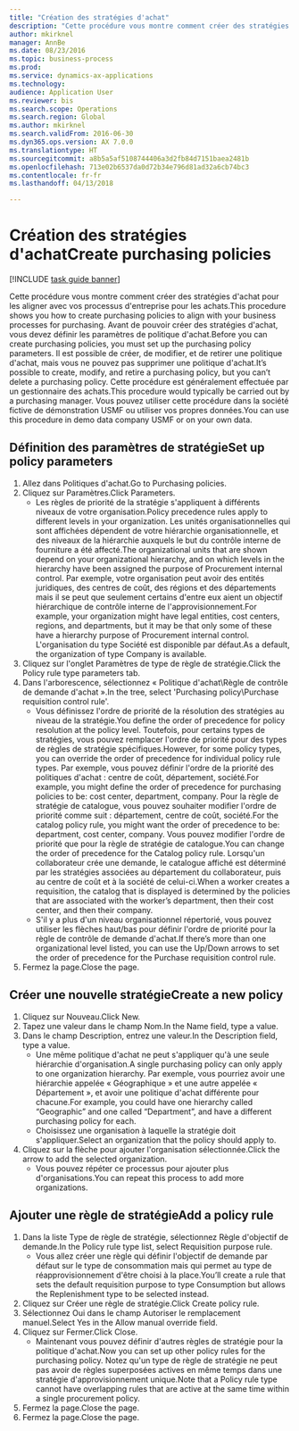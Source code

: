 ```yaml
--- 
title: "Création des stratégies d'achat"
description: "Cette procédure vous montre comment créer des stratégies d'achat pour les aligner avec vos processus d'entreprise pour les achats."
author: mkirknel
manager: AnnBe
ms.date: 08/23/2016
ms.topic: business-process
ms.prod: 
ms.service: dynamics-ax-applications
ms.technology: 
audience: Application User
ms.reviewer: bis
ms.search.scope: Operations
ms.search.region: Global
ms.author: mkirknel
ms.search.validFrom: 2016-06-30
ms.dyn365.ops.version: AX 7.0.0
ms.translationtype: HT
ms.sourcegitcommit: a8b5a5af5108744406a3d2fb84d7151baea2481b
ms.openlocfilehash: 713e02b6537da0d72b34e796d81ad32a6cb74bc3
ms.contentlocale: fr-fr
ms.lasthandoff: 04/13/2018

---
```

# <a name="create-purchasing-policies"></a><span data-ttu-id="09d8f-103">Création des stratégies d'achat</span><span class="sxs-lookup"><span data-stu-id="09d8f-103">Create purchasing policies</span></span>

[!INCLUDE [task guide banner](../../includes/task-guide-banner.md)]

<span data-ttu-id="09d8f-104">Cette procédure vous montre comment créer des stratégies d'achat pour les aligner avec vos processus d'entreprise pour les achats.</span><span class="sxs-lookup"><span data-stu-id="09d8f-104">This procedure shows you how to create purchasing policies to align with your business processes for purchasing.</span></span> <span data-ttu-id="09d8f-105">Avant de pouvoir créer des stratégies d'achat, vous devez définir les paramètres de politique d'achat.</span><span class="sxs-lookup"><span data-stu-id="09d8f-105">Before you can create purchasing policies, you must set up the purchasing policy parameters.</span></span> <span data-ttu-id="09d8f-106">Il est possible de créer, de modifier, et de retirer une politique d'achat, mais vous ne pouvez pas supprimer une politique d'achat.</span><span class="sxs-lookup"><span data-stu-id="09d8f-106">It’s possible to create, modify, and retire a purchasing policy, but you can’t delete a purchasing policy.</span></span> <span data-ttu-id="09d8f-107">Cette procédure est généralement effectuée par un gestionnaire des achats.</span><span class="sxs-lookup"><span data-stu-id="09d8f-107">This procedure would typically be carried out by a purchasing manager.</span></span> <span data-ttu-id="09d8f-108">Vous pouvez utiliser cette procédure dans la société fictive de démonstration USMF ou utiliser vos propres données.</span><span class="sxs-lookup"><span data-stu-id="09d8f-108">You can use this procedure in demo data company USMF or on your own data.</span></span>


## <a name="set-up-policy-parameters"></a><span data-ttu-id="09d8f-109">Définition des paramètres de stratégie</span><span class="sxs-lookup"><span data-stu-id="09d8f-109">Set up policy parameters</span></span>
1. <span data-ttu-id="09d8f-110">Allez dans Politiques d'achat.</span><span class="sxs-lookup"><span data-stu-id="09d8f-110">Go to Purchasing policies.</span></span>
2. <span data-ttu-id="09d8f-111">Cliquez sur Paramètres.</span><span class="sxs-lookup"><span data-stu-id="09d8f-111">Click Parameters.</span></span>
    * <span data-ttu-id="09d8f-112">Les règles de priorité de la stratégie s'appliquent à différents niveaux de votre organisation.</span><span class="sxs-lookup"><span data-stu-id="09d8f-112">Policy precedence rules apply to different levels in your organization.</span></span> <span data-ttu-id="09d8f-113">Les unités organisationnelles qui sont affichées dépendent de votre hiérarchie organisationnelle, et des niveaux de la hiérarchie auxquels le but du contrôle interne de fourniture a été affecté.</span><span class="sxs-lookup"><span data-stu-id="09d8f-113">The organizational units that are shown depend on your organizational hierarchy, and on which levels in the hierarchy have been assigned the purpose of Procurement internal control.</span></span> <span data-ttu-id="09d8f-114">Par exemple, votre organisation peut avoir des entités juridiques, des centres de coût, des régions et des départements mais il se peut que seulement certains d'entre eux aient un objectif hiérarchique de contrôle interne de l'approvisionnement.</span><span class="sxs-lookup"><span data-stu-id="09d8f-114">For example, your organization might have legal entities, cost centers, regions, and departments, but it may be that only some of these have a hierarchy purpose of Procurement internal control.</span></span> <span data-ttu-id="09d8f-115">L'organisation du type Société est disponible par défaut.</span><span class="sxs-lookup"><span data-stu-id="09d8f-115">As a default, the organization of type Company is available.</span></span>  
3. <span data-ttu-id="09d8f-116">Cliquez sur l'onglet Paramètres de type de règle de stratégie.</span><span class="sxs-lookup"><span data-stu-id="09d8f-116">Click the Policy rule type parameters tab.</span></span>
4. <span data-ttu-id="09d8f-117">Dans l'arborescence, sélectionnez « Politique d'achat\Règle de contrôle de demande d'achat ».</span><span class="sxs-lookup"><span data-stu-id="09d8f-117">In the tree, select 'Purchasing policy\Purchase requisition control rule'.</span></span>
    * <span data-ttu-id="09d8f-118">Vous définissez l'ordre de priorité de la résolution des stratégies au niveau de la stratégie.</span><span class="sxs-lookup"><span data-stu-id="09d8f-118">You define the order of precedence for policy resolution at the policy level.</span></span> <span data-ttu-id="09d8f-119">Toutefois, pour certains types de stratégies, vous pouvez remplacer l'ordre de priorité pour des types de règles de stratégie spécifiques.</span><span class="sxs-lookup"><span data-stu-id="09d8f-119">However, for some policy types, you can override the order of precedence for individual policy rule types.</span></span> <span data-ttu-id="09d8f-120">Par exemple, vous pouvez définir l'ordre de la priorité des politiques d'achat : centre de coût, département, société.</span><span class="sxs-lookup"><span data-stu-id="09d8f-120">For example, you might define the order of precedence for purchasing policies to be: cost center, department, company.</span></span> <span data-ttu-id="09d8f-121">Pour la règle de stratégie de catalogue, vous pouvez souhaiter modifier l'ordre de priorité comme suit : département, centre de coût, société.</span><span class="sxs-lookup"><span data-stu-id="09d8f-121">For the catalog policy rule, you might want the order of precedence to be: department, cost center, company.</span></span> <span data-ttu-id="09d8f-122">Vous pouvez modifier l'ordre de priorité que pour la règle de stratégie de catalogue.</span><span class="sxs-lookup"><span data-stu-id="09d8f-122">You can change the order of precedence for the Catalog policy rule.</span></span> <span data-ttu-id="09d8f-123">Lorsqu'un collaborateur crée une demande, le catalogue affiché est déterminé par les stratégies associées au département du collaborateur, puis au centre de coût et à la société de celui-ci.</span><span class="sxs-lookup"><span data-stu-id="09d8f-123">When a worker creates a requisition, the catalog that is displayed is determined by the policies that are associated with the worker’s department, then their cost center, and then their company.</span></span>  
    * <span data-ttu-id="09d8f-124">S'il y a plus d'un niveau organisationnel répertorié, vous pouvez utiliser les flèches haut/bas pour définir l'ordre de priorité pour la règle de contrôle de demande d'achat.</span><span class="sxs-lookup"><span data-stu-id="09d8f-124">If there’s more than one organizational level listed, you can use the Up/Down arrows to set the order of precedence for the Purchase requisition control rule.</span></span>  
5. <span data-ttu-id="09d8f-125">Fermez la page.</span><span class="sxs-lookup"><span data-stu-id="09d8f-125">Close the page.</span></span>

## <a name="create-a-new-policy"></a><span data-ttu-id="09d8f-126">Créer une nouvelle stratégie</span><span class="sxs-lookup"><span data-stu-id="09d8f-126">Create a new policy</span></span>
1. <span data-ttu-id="09d8f-127">Cliquez sur Nouveau.</span><span class="sxs-lookup"><span data-stu-id="09d8f-127">Click New.</span></span>
2. <span data-ttu-id="09d8f-128">Tapez une valeur dans le champ Nom.</span><span class="sxs-lookup"><span data-stu-id="09d8f-128">In the Name field, type a value.</span></span>
3. <span data-ttu-id="09d8f-129">Dans le champ Description, entrez une valeur.</span><span class="sxs-lookup"><span data-stu-id="09d8f-129">In the Description field, type a value.</span></span>
    * <span data-ttu-id="09d8f-130">Une même politique d'achat ne peut s'appliquer qu'à une seule hiérarchie d'organisation.</span><span class="sxs-lookup"><span data-stu-id="09d8f-130">A single purchasing policy can only apply to one organization hierarchy.</span></span> <span data-ttu-id="09d8f-131">Par exemple, vous pourriez avoir une hiérarchie appelée « Géographique » et une autre appelée « Département », et avoir une politique d'achat différente pour chacune.</span><span class="sxs-lookup"><span data-stu-id="09d8f-131">For example, you could have one hierarchy called “Geographic” and one called “Department”, and have a different purchasing policy for each.</span></span>  
    * <span data-ttu-id="09d8f-132">Choisissez une organisation à laquelle la stratégie doit s'appliquer.</span><span class="sxs-lookup"><span data-stu-id="09d8f-132">Select an organization that the policy should apply to.</span></span>  
4. <span data-ttu-id="09d8f-133">Cliquez sur la flèche pour ajouter l'organisation sélectionnée.</span><span class="sxs-lookup"><span data-stu-id="09d8f-133">Click the arrow to add the selected organization.</span></span>
    * <span data-ttu-id="09d8f-134">Vous pouvez répéter ce processus pour ajouter plus d'organisations.</span><span class="sxs-lookup"><span data-stu-id="09d8f-134">You can repeat this process to add more organizations.</span></span>  

## <a name="add-a-policy-rule"></a><span data-ttu-id="09d8f-135">Ajouter une règle de stratégie</span><span class="sxs-lookup"><span data-stu-id="09d8f-135">Add a policy rule</span></span>
1. <span data-ttu-id="09d8f-136">Dans la liste Type de règle de stratégie, sélectionnez Règle d'objectif de demande.</span><span class="sxs-lookup"><span data-stu-id="09d8f-136">In the Policy rule type list, select Requisition purpose rule.</span></span>
    * <span data-ttu-id="09d8f-137">Vous allez créer une règle qui définir l'objectif de demande par défaut sur le type de consommation mais qui permet au type de réapprovisionnement d'être choisi à la place.</span><span class="sxs-lookup"><span data-stu-id="09d8f-137">You’ll create a rule that sets the default requisition purpose to type Consumption but allows the Replenishment type to be selected instead.</span></span>  
2. <span data-ttu-id="09d8f-138">Cliquez sur Créer une règle de stratégie.</span><span class="sxs-lookup"><span data-stu-id="09d8f-138">Click Create policy rule.</span></span>
3. <span data-ttu-id="09d8f-139">Sélectionnez Oui dans le champ Autoriser le remplacement manuel.</span><span class="sxs-lookup"><span data-stu-id="09d8f-139">Select Yes in the Allow manual override field.</span></span>
4. <span data-ttu-id="09d8f-140">Cliquez sur Fermer.</span><span class="sxs-lookup"><span data-stu-id="09d8f-140">Click Close.</span></span>
    * <span data-ttu-id="09d8f-141">Maintenant vous pouvez définir d'autres règles de stratégie pour la politique d'achat.</span><span class="sxs-lookup"><span data-stu-id="09d8f-141">Now you can set up other policy rules for the purchasing policy.</span></span>   <span data-ttu-id="09d8f-142">Notez qu'un type de règle de stratégie ne peut pas avoir de règles superposées actives en même temps dans une stratégie d'approvisionnement unique.</span><span class="sxs-lookup"><span data-stu-id="09d8f-142">Note that a Policy rule type cannot have overlapping rules that are active at the same time within a single procurement policy.</span></span>  
5. <span data-ttu-id="09d8f-143">Fermez la page.</span><span class="sxs-lookup"><span data-stu-id="09d8f-143">Close the page.</span></span>
6. <span data-ttu-id="09d8f-144">Fermez la page.</span><span class="sxs-lookup"><span data-stu-id="09d8f-144">Close the page.</span></span>


